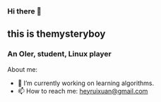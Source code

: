 ### Hi there 👋
## this is themysteryboy
### An OIer, student, Linux player

About me: 

- 🔭 I’m currently working on learning algorithms.
- 📫 How to reach me: heyruixuan@gmail.com
